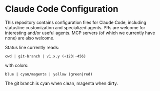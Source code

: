 # Claude Code Configuration

This repository contains configuration files for Claude Code, including statusline
customization and specialized agents. PRs are welcome for interesting and/or useful
agents. MCP servers (of which we currently have none) are also welcome.

Status line currently reads:

```text
cwd | git-branch | v1.x.y (+123|-456)
```

with colors:

```text
blue | cyan/magenta | yellow (green|red)
```

The git branch is cyan when clean, magenta when dirty.
